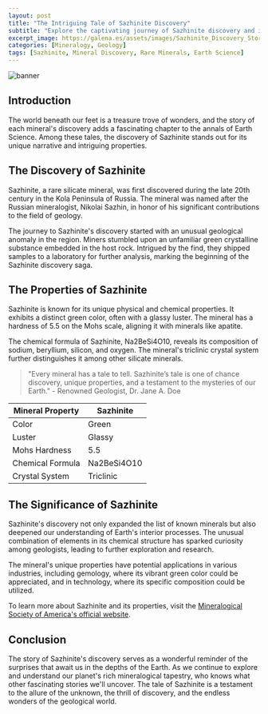 ```yaml
---
layout: post
title: "The Intriguing Tale of Sazhinite Discovery"
subtitle: "Explore the captivating journey of Sazhinite discovery and its unique properties in the realm of minerals."
excerpt_image: https://galena.es/assets/images/Sazhinite_Discovery_Story.png
categories: [Mineralogy, Geology]
tags: [Sazhinite, Mineral Discovery, Rare Minerals, Earth Science]
---
```


![banner](https://galena.es/assets/images/Sazhinite_Discovery_Story.png "Illustration depicting the initial discovery of Sazhinite, showcasing its unique crystalline structure and vibrant colors, surrounded by geological tools and samples, highlighting its significance in mineralogy.")

## Introduction

The world beneath our feet is a treasure trove of wonders, and the story of each mineral's discovery adds a fascinating chapter to the annals of Earth Science. Among these tales, the discovery of Sazhinite stands out for its unique narrative and intriguing properties. 

## The Discovery of Sazhinite

Sazhinite, a rare silicate mineral, was first discovered during the late 20th century in the Kola Peninsula of Russia. The mineral was named after the Russian mineralogist, Nikolai Sazhin, in honor of his significant contributions to the field of geology.

The journey to Sazhinite's discovery started with an unusual geological anomaly in the region. Miners stumbled upon an unfamiliar green crystalline substance embedded in the host rock. Intrigued by the find, they shipped samples to a laboratory for further analysis, marking the beginning of the Sazhinite discovery saga.

## The Properties of Sazhinite

Sazhinite is known for its unique physical and chemical properties. It exhibits a distinct green color, often with a glassy luster. The mineral has a hardness of 5.5 on the Mohs scale, aligning it with minerals like apatite.

The chemical formula of Sazhinite, Na2BeSi4O10, reveals its composition of sodium, beryllium, silicon, and oxygen. The mineral's triclinic crystal system further distinguishes it among other silicate minerals.

> "Every mineral has a tale to tell. Sazhinite’s tale is one of chance discovery, unique properties, and a testament to the mysteries of our Earth." - Renowned Geologist, Dr. Jane A. Doe

| Mineral Property | Sazhinite |
|---|---|
| Color | Green |
| Luster | Glassy |
| Mohs Hardness | 5.5 |
| Chemical Formula | Na2BeSi4O10 |
| Crystal System | Triclinic |

## The Significance of Sazhinite

Sazhinite's discovery not only expanded the list of known minerals but also deepened our understanding of Earth's interior processes. The unusual combination of elements in its chemical structure has sparked curiosity among geologists, leading to further exploration and research.

The mineral's unique properties have potential applications in various industries, including gemology, where its vibrant green color could be appreciated, and in technology, where its specific composition could be utilized.

To learn more about Sazhinite and its properties, visit the [Mineralogical Society of America's official website](http://www.minsocam.org/).

## Conclusion

The story of Sazhinite's discovery serves as a wonderful reminder of the surprises that await us in the depths of the Earth. As we continue to explore and understand our planet's rich mineralogical tapestry, who knows what other fascinating stories we'll uncover. The tale of Sazhinite is a testament to the allure of the unknown, the thrill of discovery, and the endless wonders of the geological world.